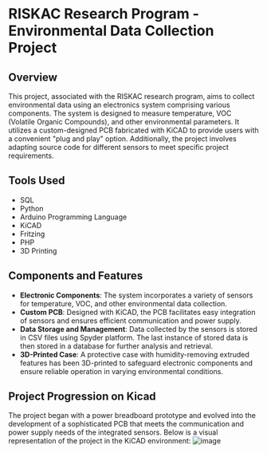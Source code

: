# RISKAC Research Program - Environmental Data Collection Project

## Overview

This project, associated with the RISKAC research program, aims to collect environmental data using an electronics system comprising various components. The system is designed to measure temperature, VOC (Volatile Organic Compounds), and other environmental parameters. It utilizes a custom-designed PCB fabricated with KiCAD to provide users with a convenient "plug and play" option. Additionally, the project involves adapting source code for different sensors to meet specific project requirements.

## Tools Used

- SQL
- Python
- Arduino Programming Language
- KiCAD
- Fritzing
- PHP
- 3D Printing

## Components and Features

- **Electronic Components**: The system incorporates a variety of sensors for temperature, VOC, and other environmental data collection.
- **Custom PCB**: Designed with KiCAD, the PCB facilitates easy integration of sensors and ensures efficient communication and power supply.
- **Data Storage and Management**: Data collected by the sensors is stored in CSV files using Spyder platform. The last instance of stored data is then stored in a database for further analysis and retrieval.
- **3D-Printed Case**: A protective case with humidity-removing extruded features has been 3D-printed to safeguard electronic components and ensure reliable operation in varying environmental conditions.

## Project Progression on Kicad

The project began with a power breadboard prototype and evolved into the development of a sophisticated PCB that meets the communication and power supply needs of the integrated sensors. Below is a visual representation of the project in the KiCAD environment:
![image](https://github.com/Vasilisdi/KEDIAK_Project/assets/24864439/77df36dd-4feb-4767-8f39-85df7f977e50)

